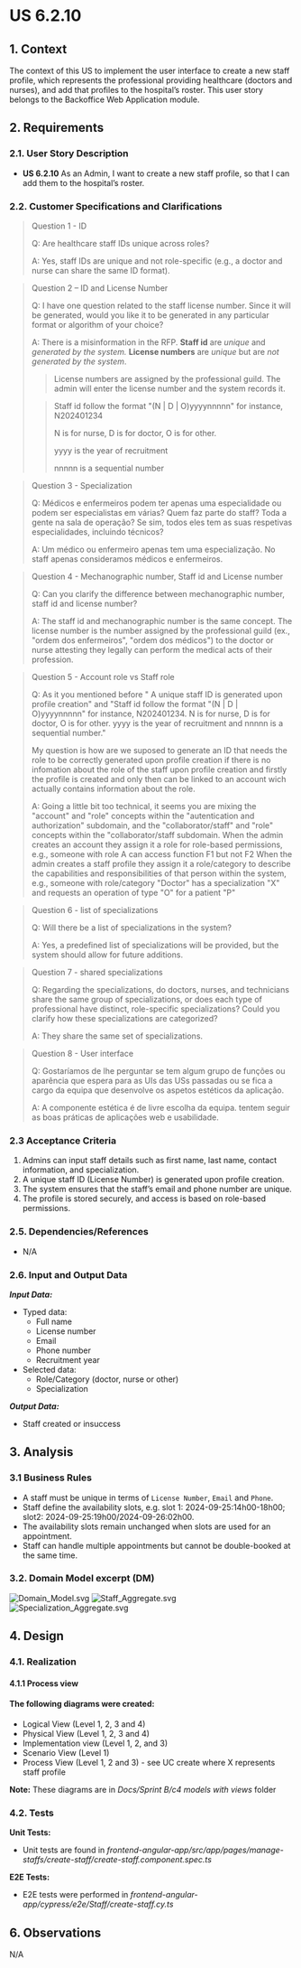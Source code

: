 # US 6.2.10

## 1. Context

The context of this US to implement the user interface to create a new staff profile, which represents the professional providing healthcare (doctors and nurses), and add that profiles to the hospital’s roster. This user story belongs to the Backoffice Web Application module.

## 2. Requirements

### 2.1. User Story Description

- **US 6.2.10** As an Admin, I want to create a new staff profile, so that I can add them to the hospital’s roster.

### 2.2. Customer Specifications and Clarifications

> Question 1 - ID
>
> Q: Are healthcare staff IDs unique across roles?
>
> A: Yes, staff IDs are unique and not role-specific (e.g., a doctor and nurse can share the same ID format).

> Question 2 – ID and License Number
>
> Q: I have one question related to the staff license number.
Since it will be generated, would you like it to be generated in any particular format or algorithm of your choice?
>
> A: There is a misinformation in the RFP.
> **Staff id** are *unique* and *generated by the system.*
> **License numbers** are *unique* but are *not generated by the system*.
>
>  > License numbers are assigned by the professional guild. The admin will enter the license number and the system records it.
>
>  >Staff id follow the format "(N | D | O)yyyynnnnn" for instance, N202401234
> >
>  >N is for nurse, D is for doctor, O is for other.
> >
>  >yyyy is the year of recruitment
> >
>  >nnnnn is a sequential number

> Question 3 - Specialization
>
> Q: Médicos e enfermeiros podem ter apenas uma especialidade ou podem ser especialistas em várias?
Quem faz parte do staff? Toda a gente na sala de operação? Se sim, todos eles tem as suas respetivas especialidades, incluindo técnicos?
>
> A: Um médico ou enfermeiro apenas tem uma especialização. No staff apenas consideramos médicos e enfermeiros.

> Question 4 - Mechanographic number, Staff id and License number
>
> Q: Can you clarify the difference between mechanographic number, staff id and license number?
>
> A: The staff id and mechanographic number is the same concept. The license number is the number assigned by the professional guild (ex., "ordem dos enfermeiros", "ordem dos médicos") to the doctor or nurse attesting they legally can perform the medical acts of their profession.

> Question 5 - Account role vs Staff role
>
> Q: As it you mentioned before " A unique staff ID is generated upon profile creation" and "Staff id follow the format "(N | D | O)yyyynnnnn" for instance, N202401234. N is for nurse, D is for doctor, O is for other. yyyy is the year of recruitment and nnnnn is a sequential number."
>
>My question is how are we suposed to generate an ID that needs the role to be correctly generated upon profile creation if there is no infomation about the role of the staff upon profile creation and firstly the profile is created and only then can be linked to an account wich actually contains information about the role.
>
> A: Going a little bit too technical, it seems you are mixing the "account" and "role" concepts within the "autentication and authorization" subdomain, and the "collaborator/staff" and "role" concepts within the "collaborator/staff subdomain.
> When the admin creates an account they assign it a role for role-based permissions, e.g., someone with role A can access function F1 but not F2
> When the admin creates a staff profile they assign it a role/category to describe the capabilities and responsibilities of that person within the system, e.g., someone with role/category "Doctor" has a specialization "X" and requests an operation of type "O" for a patient "P"

> Question 6 - list of specializations
>
> Q: Will there be a list of specializations in the system?
>
> A: Yes, a predefined list of specializations will be provided, but the system should allow for future additions.

> Question 7 - shared specializations
>
> Q: Regarding the specializations, do doctors, nurses, and technicians share the same group of specializations, or does each type of professional have distinct, role-specific specializations? Could you clarify how these specializations are categorized?
>
> A: They share the same set of specializations.

> Question 8 - User interface
> 
> Q: Gostaríamos de lhe perguntar se tem algum grupo de funções ou aparência que espera para as UIs das USs passadas ou se fica a cargo da equipa que desenvolve os aspetos estéticos da aplicação.
> 
> A: A componente estética é de livre escolha da equipa. tentem seguir as boas práticas de aplicações web e usabilidade.

### 2.3 Acceptance Criteria

1. Admins can input staff details such as first name, last name, contact information, and specialization.
2. A unique staff ID (License Number) is generated upon profile creation.
3. The system ensures that the staff’s email and phone number are unique.
4. The profile is stored securely, and access is based on role-based permissions.

### 2.5. Dependencies/References

* N/A

### 2.6. Input and Output Data

***Input Data:***
* Typed data:
    * Full name
    * License number
    * Email
    * Phone number
    * Recruitment year
* Selected data:
    * Role/Category (doctor, nurse or other)
    * Specialization

***Output Data:***
* Staff created or insuccess 


## 3. Analysis

### 3.1 Business Rules
* A staff must be unique in terms of `License Number`, `Email` and `Phone`.
* Staff define the availability slots, e.g. slot 1: 2024-09-25:14h00-18h00; slot2:
2024-09-25:19h00/2024-09-26:02h00.
* The availability slots remain unchanged when slots are used for an
appointment.
* Staff can handle multiple appointments but cannot be double-booked at the
same time.

### 3.2. Domain Model excerpt (DM)
![Domain_Model.svg](Domain_Model.svg)
![Staff_Aggregate.svg](Staff_Aggregate.svg)
![Specialization_Aggregate.svg](Specialization_Aggregate.svg)

## 4. Design

### 4.1. Realization

#### 4.1.1 Process view

#### The following diagrams were created:
* Logical View (Level 1, 2, 3 and 4)
* Physical View (Level 1, 2, 3 and 4)
* Implementation view (Level 1, 2, and 3)
* Scenario View (Level 1)
* Process View (Level 1, 2 and 3) - see UC create where X represents staff profile

**Note:** These diagrams are in *Docs/Sprint B/c4 models with views* folder

### 4.2. Tests

**Unit Tests:**

* Unit tests are found in *frontend-angular-app/src/app/pages/manage-staffs/create-staff/create-staff.component.spec.ts*

**E2E Tests:** 

* E2E tests were performed in *frontend-angular-app/cypress/e2e/Staff/create-staff.cy.ts*


## 6. Observations

N/A